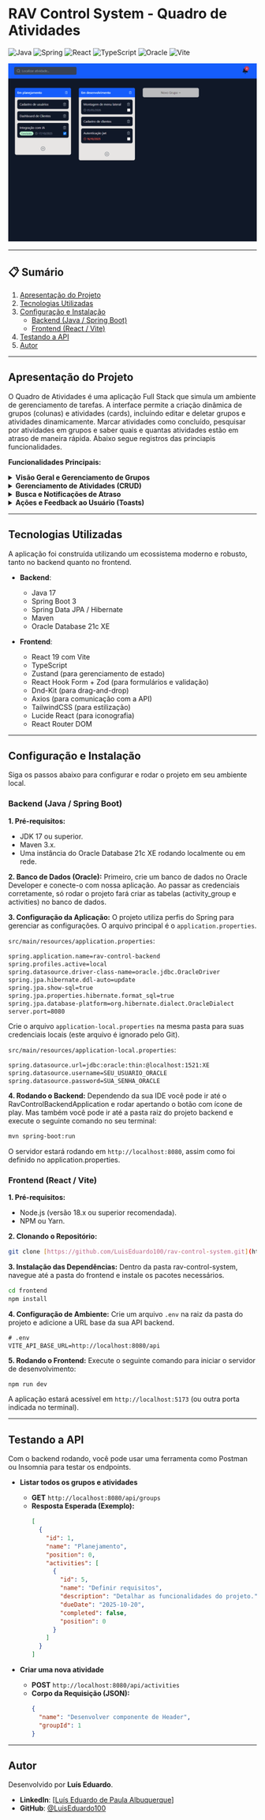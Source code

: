 # RAV Control System - Quadro de Atividades

![Java](https://img.shields.io/badge/Java-17-ED8B00?style=for-the-badge&logo=openjdk&logoColor=white)
![Spring](https://img.shields.io/badge/Spring_Boot-3.x-6DB33F?style=for-the-badge&logo=spring&logoColor=white)
![React](https://img.shields.io/badge/React-19-61DAFB?style=for-the-badge&logo=react&logoColor=black)
![TypeScript](https://img.shields.io/badge/TypeScript-5.x-3178C6?style=for-the-badge&logo=typescript&logoColor=white)
![Oracle](https://img.shields.io/badge/Oracle-21c_XE-F80000?style=for-the-badge&logo=oracle&logoColor=white)
![Vite](https://img.shields.io/badge/Vite-5.x-646CFF?style=for-the-badge&logo=vite&logoColor=white)

![Demonstração Drag-and-Drop](./.github/assets/gif-kanban.gif)

---

## 📋 Sumário

1.  [Apresentação do Projeto](#apresentação-do-projeto)
2.  [Tecnologias Utilizadas](#tecnologias-utilizadas)
3.  [Configuração e Instalação](#configuração-e-instalação)
    - [Backend (Java / Spring Boot)](#backend-java--spring-boot)
    - [Frontend (React / Vite)](#frontend-react--vite)
4.  [Testando a API](#testando-a-api)
5.  [Autor](#autor)

---

## Apresentação do Projeto

O Quadro de Atividades é uma aplicação Full Stack que simula um ambiente de gerenciamento de tarefas. A interface permite a criação dinâmica de grupos (colunas) e atividades (cards), incluíndo editar e deletar grupos e atividades dinamicamente. Marcar atividades como concluído, pesquisar por atividades em grupos e saber quais e quantas atividades estão em atraso de maneira rápida. Abaixo segue registros das princiapis funcionalidades.

**Funcionalidades Principais:**

<details>
  <summary><strong>Visão Geral e Gerenciamento de Grupos</strong></summary>
  <br>
  <em>Visão completa do quadro Kanban e o processo de criação de um novo grupo.</em>
  <br><br>
  <img src="./.github/assets/kanban-board.png" alt="Visão Geral do Quadro Kanban" width="750">
  <img src="./.github/assets/kanban-board-add-group.png" alt="Adicionando um novo grupo" width="750">
</details>

<details>
  <summary><strong>Gerenciamento de Atividades (CRUD)</strong></summary>
  <br>
  <em>Telas para criação e edição de atividades, com validação de formulário e campos para data de entrega e status de conclusão.</em>
  <br><br>
  <img src="./.github/assets/new-activity.png" alt="Modal de Adicionar Atividade" width="600">
  <img src="./.github/assets/edit-activity.png" alt="Modal de Edição de Atividade" width="600">
</details>

<details>
  <summary><strong>Busca e Notificações de Atraso</strong></summary>
  <br>
  <em>Funcionalidades de busca em tempo real e um sistema de notificação para atividades atrasadas, que também funciona como um filtro interativo.</em>
  <br><br>
  <img src="./.github/assets/search-activities.png" alt="Busca e Notificação" width="750">
  <img src="./.github/assets/overdue-activity-notification.png" alt="Tooltip da Notificação" width="500">
  <img src="./.github/assets/overdue-activity-filtered.png" alt="Filtro de Atividades Atrasadas Ativo" width="750">
</details>

<details>
  <summary><strong> Ações e Feedback ao Usuário (Toasts)</strong></summary>
  <br>
  <em>Sistema de notificação customizado para confirmação de ações destrutivas (exclusão) e feedback de sucesso para operações de CRUD.</em>
  <br><br>
  <img src="./.github/assets/kanban-board-creating-group.png" alt="Grupo sendo criado" width="750">
  <img src="./.github/assets/toast-grupo-criado.png" alt="Aviso de sucesso após grupo ser criado" width="500">
  <img src="./.github/assets/toast-grupo-deletado.png" alt="Aviso após grupo ser deletado" width="500">
  <img src="./.github/assets/toast-atividade-atualizada.png" alt="Aviso após atividade ser atualizada" width="500">
  <img src="./.github/assets/delete-group.png" alt="Confirmação para Excluir Grupo" width="500">
  <img src="./.github/assets/delete-activity.png" alt="Confirmação para Excluir Atividade" width="500">
</details>

---

## Tecnologias Utilizadas

A aplicação foi construída utilizando um ecossistema moderno e robusto, tanto no backend quanto no frontend.

- **Backend**:

  - Java 17
  - Spring Boot 3
  - Spring Data JPA / Hibernate
  - Maven
  - Oracle Database 21c XE

- **Frontend**:
  - React 19 com Vite
  - TypeScript
  - Zustand (para gerenciamento de estado)
  - React Hook Form + Zod (para formulários e validação)
  - Dnd-Kit (para drag-and-drop)
  - Axios (para comunicação com a API)
  - TailwindCSS (para estilização)
  - Lucide React (para iconografia)
  - React Router DOM

---

## Configuração e Instalação

Siga os passos abaixo para configurar e rodar o projeto em seu ambiente local.

### Backend (Java / Spring Boot)

**1. Pré-requisitos:**

- JDK 17 ou superior.
- Maven 3.x.
- Uma instância do Oracle Database 21c XE rodando localmente ou em rede.

**2. Banco de Dados (Oracle):**
Primeiro, crie um banco de dados no Oracle Developer e conecte-o com nossa aplicação. Ao passar as credenciais corretamente, só rodar o projeto fará criar as tabelas (activity_group e activities) no banco de dados.

**3. Configuração da Aplicação:**
O projeto utiliza perfis do Spring para gerenciar as configurações. O arquivo principal é o `application.properties`.

`src/main/resources/application.properties`:

```properties
spring.application.name=rav-control-backend
spring.profiles.active=local
spring.datasource.driver-class-name=oracle.jdbc.OracleDriver
spring.jpa.hibernate.ddl-auto=update
spring.jpa.show-sql=true
spring.jpa.properties.hibernate.format_sql=true
spring.jpa.database-platform=org.hibernate.dialect.OracleDialect
server.port=8080
```

Crie o arquivo `application-local.properties` na mesma pasta para suas credenciais locais (este arquivo é ignorado pelo Git).

`src/main/resources/application-local.properties`:

```properties
spring.datasource.url=jdbc:oracle:thin:@localhost:1521:XE
spring.datasource.username=SEU_USUARIO_ORACLE
spring.datasource.password=SUA_SENHA_ORACLE
```

**4. Rodando o Backend:**
Dependendo da sua IDE você pode ir até o RavControlBackendApplication e rodar apertando o botão com ícone de play. Mas também você pode ir até a pasta raiz do projeto backend e execute o seguinte comando no seu terminal:

```bash
mvn spring-boot:run
```

O servidor estará rodando em `http://localhost:8080`, assim como foi definido no application.properties.

### Frontend (React / Vite)

**1. Pré-requisitos:**

- Node.js (versão 18.x ou superior recomendada).
- NPM ou Yarn.

**2. Clonando o Repositório:**

```bash
git clone [https://github.com/LuisEduardo100/rav-control-system.git](https://github.com/LuisEduardo100/rav-control-system.git)
```

**3. Instalação das Dependências:**
Dentro da pasta rav-control-system, navegue até a pasta do frontend e instale os pacotes necessários.

```bash
cd frontend
npm install
```

**4. Configuração de Ambiente:**
Crie um arquivo `.env` na raiz da pasta do projeto e adicione a URL base da sua API backend.

```env
# .env
VITE_API_BASE_URL=http://localhost:8080/api
```

**5. Rodando o Frontend:**
Execute o seguinte comando para iniciar o servidor de desenvolvimento:

```bash
npm run dev
```

A aplicação estará acessível em `http://localhost:5173` (ou outra porta indicada no terminal).

---

## Testando a API

Com o backend rodando, você pode usar uma ferramenta como Postman ou Insomnia para testar os endpoints.

- **Listar todos os grupos e atividades**

  - **GET** `http://localhost:8080/api/groups`
  - **Resposta Esperada (Exemplo):**
    ```json
    [
      {
        "id": 1,
        "name": "Planejamento",
        "position": 0,
        "activities": [
          {
            "id": 5,
            "name": "Definir requisitos",
            "description": "Detalhar as funcionalidades do projeto.",
            "dueDate": "2025-10-20",
            "completed": false,
            "position": 0
          }
        ]
      }
    ]
    ```

- **Criar uma nova atividade**
  - **POST** `http://localhost:8080/api/activities`
  - **Corpo da Requisição (JSON):**
    ```json
    {
      "name": "Desenvolver componente de Header",
      "groupId": 1
    }
    ```

---

## Autor

Desenvolvido por **Luís Eduardo**.

- **LinkedIn**: [[Luís Eduardo de Paula Albuquerque](https://www.linkedin.com/in/luis-eduardo-de-paula-albuquerque/)]
- **GitHub**: [@LuisEduardo100](https://github.com/LuisEduardo100)
